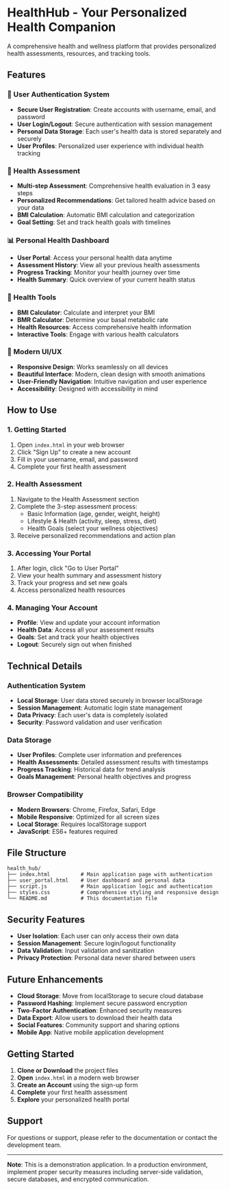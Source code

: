 # HealthHub - Your Personalized Health Companion

A comprehensive health and wellness platform that provides personalized health assessments, resources, and tracking tools.

## Features

### 🔐 User Authentication System
- **Secure User Registration**: Create accounts with username, email, and password
- **User Login/Logout**: Secure authentication with session management
- **Personal Data Storage**: Each user's health data is stored separately and securely
- **User Profiles**: Personalized user experience with individual health tracking

### 🏥 Health Assessment
- **Multi-step Assessment**: Comprehensive health evaluation in 3 easy steps
- **Personalized Recommendations**: Get tailored health advice based on your data
- **BMI Calculation**: Automatic BMI calculation and categorization
- **Goal Setting**: Set and track health goals with timelines

### 📊 Personal Health Dashboard
- **User Portal**: Access your personal health data anytime
- **Assessment History**: View all your previous health assessments
- **Progress Tracking**: Monitor your health journey over time
- **Health Summary**: Quick overview of your current health status

### 🧮 Health Tools
- **BMI Calculator**: Calculate and interpret your BMI
- **BMR Calculator**: Determine your basal metabolic rate
- **Health Resources**: Access comprehensive health information
- **Interactive Tools**: Engage with various health calculators

### 📱 Modern UI/UX
- **Responsive Design**: Works seamlessly on all devices
- **Beautiful Interface**: Modern, clean design with smooth animations
- **User-Friendly Navigation**: Intuitive navigation and user experience
- **Accessibility**: Designed with accessibility in mind

## How to Use

### 1. Getting Started
1. Open `index.html` in your web browser
2. Click "Sign Up" to create a new account
3. Fill in your username, email, and password
4. Complete your first health assessment

### 2. Health Assessment
1. Navigate to the Health Assessment section
2. Complete the 3-step assessment process:
   - Basic Information (age, gender, weight, height)
   - Lifestyle & Health (activity, sleep, stress, diet)
   - Health Goals (select your wellness objectives)
3. Receive personalized recommendations and action plan

### 3. Accessing Your Portal
1. After login, click "Go to User Portal"
2. View your health summary and assessment history
3. Track your progress and set new goals
4. Access personalized health resources

### 4. Managing Your Account
- **Profile**: View and update your account information
- **Health Data**: Access all your assessment results
- **Goals**: Set and track your health objectives
- **Logout**: Securely sign out when finished

## Technical Details

### Authentication System
- **Local Storage**: User data stored securely in browser localStorage
- **Session Management**: Automatic login state management
- **Data Privacy**: Each user's data is completely isolated
- **Security**: Password validation and user verification

### Data Storage
- **User Profiles**: Complete user information and preferences
- **Health Assessments**: Detailed assessment results with timestamps
- **Progress Tracking**: Historical data for trend analysis
- **Goals Management**: Personal health objectives and progress

### Browser Compatibility
- **Modern Browsers**: Chrome, Firefox, Safari, Edge
- **Mobile Responsive**: Optimized for all screen sizes
- **Local Storage**: Requires localStorage support
- **JavaScript**: ES6+ features required

## File Structure

```
health_hub/
├── index.html          # Main application page with authentication
├── user_portal.html    # User dashboard and personal data
├── script.js           # Main application logic and authentication
├── styles.css          # Comprehensive styling and responsive design
└── README.md           # This documentation file
```

## Security Features

- **User Isolation**: Each user can only access their own data
- **Session Management**: Secure login/logout functionality
- **Data Validation**: Input validation and sanitization
- **Privacy Protection**: Personal data never shared between users

## Future Enhancements

- **Cloud Storage**: Move from localStorage to secure cloud database
- **Password Hashing**: Implement secure password encryption
- **Two-Factor Authentication**: Enhanced security measures
- **Data Export**: Allow users to download their health data
- **Social Features**: Community support and sharing options
- **Mobile App**: Native mobile application development

## Getting Started

1. **Clone or Download** the project files
2. **Open** `index.html` in a modern web browser
3. **Create an Account** using the sign-up form
4. **Complete** your first health assessment
5. **Explore** your personalized health portal

## Support

For questions or support, please refer to the documentation or contact the development team.

---

**Note**: This is a demonstration application. In a production environment, implement proper security measures including server-side validation, secure databases, and encrypted communication.
